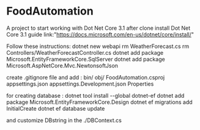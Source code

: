 # FoodAutomation
 A project to start working with Dot Net Core 3.1
 after clone
 install Dot Net Core 3.1       guide link:"https://docs.microsoft.com/en-us/dotnet/core/install/"


Follow these instructions:
    dotnet new webapi
    rm WeatherForecast.cs
    rm Controllers/WeatherForecastController.cs
    dotnet add package Microsoft.EntityFrameworkCore.SqlServer
    dotnet add package Microsoft.AspNetCore.Mvc.NewtonsoftJson


create .gitignore file and add :
    bin/
    obj/
    FoodAutomation.csproj
    appsettings.json
    appsettings.Development.json
    Properties

for creating database :
    dotnet tool install --global dotnet-ef
    dotnet add package Microsoft.EntityFrameworkCore.Design
    dotnet ef migrations add InitialCreate
    dotnet ef database update

and customize DBstring in the ./DBContext.cs
